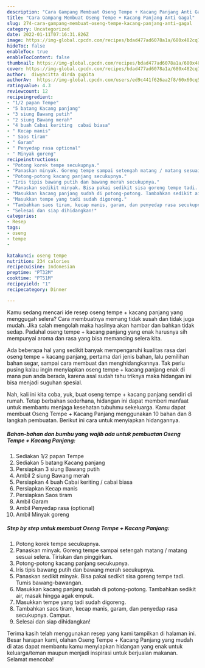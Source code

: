 ```yaml
---
description: "Cara Gampang Membuat Oseng Tempe + Kacang Panjang Anti Gagal"
title: "Cara Gampang Membuat Oseng Tempe + Kacang Panjang Anti Gagal"
slug: 274-cara-gampang-membuat-oseng-tempe-kacang-panjang-anti-gagal
category: Uncategorized
date: 2022-01-11T07:16:31.826Z
image: https://img-global.cpcdn.com/recipes/bdad477ad6078a1a/680x482cq70/oseng-tempe-kacang-panjang-foto-resep-utama.jpg
hideToc: false
enableToc: true
enableTocContent: false
thumbnail: https://img-global.cpcdn.com/recipes/bdad477ad6078a1a/680x482cq70/oseng-tempe-kacang-panjang-foto-resep-utama.jpg
cover: https://img-global.cpcdn.com/recipes/bdad477ad6078a1a/680x482cq70/oseng-tempe-kacang-panjang-foto-resep-utama.jpg
author:  diwyacitta dirda gupita
authorAv:  https://img-global.cpcdn.com/users/ed9c441f626aa2f8/60x60cq50/avatar.jpg
ratingvalue: 4.3
reviewcount: 12
recipeingredient:
- "1/2 papan Tempe"
- "5 batang Kacang panjang"
- "3 siung Bawang putih"
- "2 siung Bawang merah"
- "4 buah Cabai keriting  cabai biasa"
- " Kecap manis"
- " Saos tiram"
- " Garam"
- " Penyedap rasa optional"
- " Minyak goreng"
recipeinstructions:
- "Potong korek tempe secukupnya."
- "Panaskan minyak. Goreng tempe sampai setengah matang / matang sesuai selera. Tiriskan dan pinggirkan."
- "Potong-potong kacang panjang secukupnya."
- "Iris tipis bawang putih dan bawang merah secukupnya."
- "Panaskan sedikit minyak. Bisa pakai sedikit sisa goreng tempe tadi. Tumis bawang-bawangan."
- "Masukkan kacang panjang sudah di potong-potong. Tambahkan sedikit air, masak hingga agak empuk."
- "Masukkan tempe yang tadi sudah digoreng."
- "Tambahkan saos tiram, kecap manis, garam, dan penyedap rasa secukupnya. Campur."
- "Selesai dan siap dihidangkan!"
categories:
- Resep
tags:
- oseng
- tempe
- 

katakunci: oseng tempe  
nutrition: 234 calories
recipecuisine: Indonesian
preptime: "PT32M"
cooktime: "PT51M"
recipeyield: "1"
recipecategory: Dinner

---
```



Kamu sedang mencari ide resep oseng tempe + kacang panjang yang menggugah selera? Cara membuatnya memang tidak susah dan tidak juga mudah. Jika salah mengolah maka hasilnya akan hambar dan bahkan tidak sedap. Padahal oseng tempe + kacang panjang yang enak harusnya sih mempunyai aroma dan rasa yang bisa memancing selera kita.


Ada beberapa hal yang sedikit banyak mempengaruhi kualitas rasa dari oseng tempe + kacang panjang, pertama dari jenis bahan, lalu pemilihan bahan segar, sampai cara membuat dan menghidangkannya. Tak perlu pusing kalau ingin menyiapkan oseng tempe + kacang panjang enak di mana pun anda berada, karena asal sudah tahu triknya maka hidangan ini bisa menjadi suguhan spesial.




Nah, kali ini kita coba, yuk, buat oseng tempe + kacang panjang sendiri di rumah. Tetap berbahan sederhana, hidangan ini dapat memberi manfaat untuk membantu menjaga kesehatan tubuhmu sekeluarga. Kamu dapat membuat Oseng Tempe + Kacang Panjang menggunakan 10 bahan dan 8 langkah pembuatan. Berikut ini cara untuk menyiapkan hidangannya.

<!--inarticleads1-->

##### Bahan-bahan dan bumbu yang wajib ada untuk pembuatan Oseng Tempe + Kacang Panjang:

1. Sediakan 1/2 papan Tempe
1. Sediakan 5 batang Kacang panjang
1. Persiapkan 3 siung Bawang putih
1. Ambil 2 siung Bawang merah
1. Persiapkan 4 buah Cabai keriting / cabai biasa
1. Persiapkan  Kecap manis
1. Persiapkan  Saos tiram
1. Ambil  Garam
1. Ambil  Penyedap rasa (optional)
1. Ambil  Minyak goreng




<!--inarticleads2-->

##### Step by step untuk membuat Oseng Tempe + Kacang Panjang:

1. Potong korek tempe secukupnya.
1. Panaskan minyak. Goreng tempe sampai setengah matang / matang sesuai selera. Tiriskan dan pinggirkan.
1. Potong-potong kacang panjang secukupnya.
1. Iris tipis bawang putih dan bawang merah secukupnya.
1. Panaskan sedikit minyak. Bisa pakai sedikit sisa goreng tempe tadi. Tumis bawang-bawangan.
1. Masukkan kacang panjang sudah di potong-potong. Tambahkan sedikit air, masak hingga agak empuk.
1. Masukkan tempe yang tadi sudah digoreng.
1. Tambahkan saos tiram, kecap manis, garam, dan penyedap rasa secukupnya. Campur.
1. Selesai dan siap dihidangkan!



Terima kasih telah menggunakan resep yang kami tampilkan di halaman ini. Besar harapan kami, olahan Oseng Tempe + Kacang Panjang yang mudah di atas dapat membantu kamu menyiapkan hidangan yang enak untuk keluarga/teman maupun menjadi inspirasi untuk berjualan makanan. Selamat mencoba!
